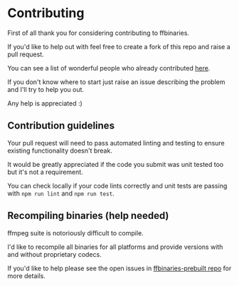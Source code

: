# Contributing

First of all thank you for considering contributing to ffbinaries.

If you'd like to help out with feel free to create a fork of this repo
and raise a pull request.

You can see a list of wonderful people who already contributed
[here](https://github.com/ffbinaries/ffbinaries-node/graphs/contributors).

If you don't know where to start just raise an issue describing the problem
and I'll try to help you out.

Any help is appreciated :)


## Contribution guidelines

Your pull request will need to pass automated linting and testing
to ensure existing functionality doesn't break.

It would be greatly appreciated if the code you submit was unit tested too
but it's not a requirement.

You can check locally if your code lints correctly and unit tests are passing
with `npm run lint` and `npm run test`.


## Recompiling binaries (help needed)

ffmpeg suite is notoriously difficult to compile.

I'd like to recompile all binaries for all platforms and provide versions
with and without proprietary codecs.

If you'd like to help please see the open issues in
[ffbinaries-prebuilt repo](https://github.com/ffbinaries/ffbinaries-prebuilt)
for more details.
